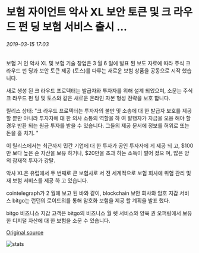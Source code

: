 # 보험 자이언트 악사 XL 보안 토큰 및 크 라우드 펀 딩 보험 서비스 출시 ...

###### 2019-03-15 17:03

보험 거 인 악사 XL 및 보험 기술 창업은 3 월 6 일에 발표 된 보도 자료에 따라 주식 크 라우드 펀 딩과 보안 토큰 제공 (토스)를 다루는 새로운 보험 상품을 공동으로 시작 했습니다.

새로 생성 된 크 라우드 프로텍터는 발급자와 투자자를 위해 설계 되었으며, 소문는 주식 크 라우드 펀 딩 및 토스와 같은 새로운 온라인 자본 형성 전략을 보호 합니다.

릴리스 상태: "크 라우드 프로텍터는 투자자의 불만 및 소송에 대 한 발급자 보호를 제공 할 뿐만 아니라 투자자에 대 한 의사 소통의 역할을 하 여 발행자가 자금을 오용 해야 할 경우 반환 되는 원금 투자를 받을 수 있습니다. 그들의 제공 문서에 정보를 허위로 또는 돈을 훔 치기. "

이 릴리스에서는 최근까지 민간 기업에 대 한 투자가 공인 투자자에 게 제공 되 고, $100만 보다 높은 순 자산을 보유 하거나, $20만을 초과 하는 소득이 벌어 졌으 며, 많은 양의 잠재적 투자가 강탈.

악사 XL은 유럽에서 두 번째로 큰 보험사로 서 전 세계적으로 보험 회사에 위험 관리 및 재 보험 서비스를 제공 하 고 있습니다.

cointelegraph가 2 월에 보고 된 바와 같이, blockchain 보안 회사와 암호 지갑 서비스 bitgo는 런던의 로이드의를 통해 암호화 보험을 제공 할 계획을 발표 했다.

bitgo 비즈니스 지갑 고객은 bitgo의 비즈니스 월 렛 서비스와 양육 권 오퍼링에서 보유 한 디지털 자산에 대 한 보험을 소문 수 있습니다.

[Original source](https://cointelegraph.com/news/insurance-giant-axa-xl-launches-security-token-and-crowdfunding-insurance-service)

![stats](https://c.statcounter.com/11760860/0/a89fa40b/1/ "stats")